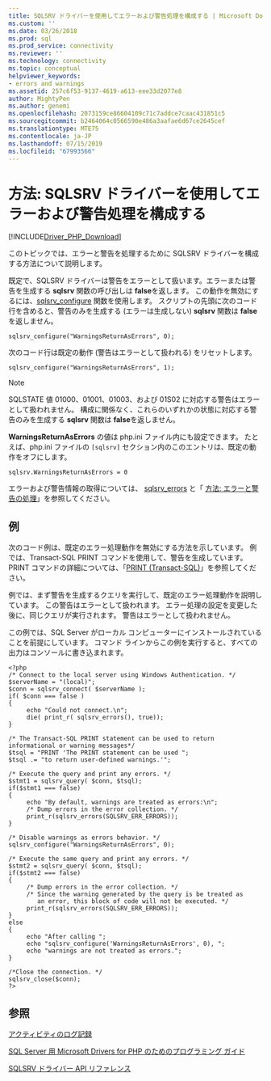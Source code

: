 ```yaml
---
title: SQLSRV ドライバーを使用してエラーおよび警告処理を構成する | Microsoft Docs
ms.custom: ''
ms.date: 03/26/2018
ms.prod: sql
ms.prod_service: connectivity
ms.reviewer: ''
ms.technology: connectivity
ms.topic: conceptual
helpviewer_keywords:
- errors and warnings
ms.assetid: 257c6f53-9137-4619-a613-eee33d2077e8
author: MightyPen
ms.author: genemi
ms.openlocfilehash: 2073159ce86604109c71c7addce7caac431851c5
ms.sourcegitcommit: b2464064c0566590e486a3aafae6d67ce2645cef
ms.translationtype: MTE75
ms.contentlocale: ja-JP
ms.lasthandoff: 07/15/2019
ms.locfileid: "67993566"
---
```

# <a name="how-to-configure-error-and-warning-handling-using-the-sqlsrv-driver"></a>方法: SQLSRV ドライバーを使用してエラーおよび警告処理を構成する
[!INCLUDE[Driver_PHP_Download](../../includes/driver_php_download.md)]

このトピックでは、エラーと警告を処理するために SQLSRV ドライバーを構成する方法について説明します。  
  
既定で、SQLSRV ドライバーは警告をエラーとして扱います。エラーまたは警告を生成する **sqlsrv** 関数の呼び出しは **false**を返します。 この動作を無効にするには、[sqlsrv_configure](../../connect/php/sqlsrv-configure.md) 関数を使用します。 スクリプトの先頭に次のコード行を含めると、警告のみを生成する (エラーは生成しない) **sqlsrv** 関数は **false** を返しません。  
  
`sqlsrv_configure("WarningsReturnAsErrors", 0);`  
  
次のコード行は既定の動作 (警告はエラーとして扱われる) をリセットします。  
  
`sqlsrv_configure("WarningsReturnAsErrors", 1);`  
  
> [!NOTE]  
> SQLSTATE 値 01000、01001、01003、および 01S02 に対応する警告はエラーとして扱われません。 構成に関係なく、これらのいずれかの状態に対応する警告のみを生成する **sqlsrv** 関数は **false**を返しません。  
  
**WarningsReturnAsErrors** の値は php.ini ファイル内にも設定できます。 たとえば、php.ini ファイルの `[sqlsrv]` セクション内のこのエントリは、既定の動作をオフにします。  
  
`sqlsrv.WarningsReturnAsErrors = 0`  
  
エラーおよび警告情報の取得については、 [sqlsrv_errors](../../connect/php/sqlsrv-errors.md) と「 [方法: エラーと警告の処理](../../connect/php/how-to-handle-errors-and-warnings-using-the-sqlsrv-driver.md)」を参照してください。  
  
## <a name="example"></a>例  
次のコード例は、既定のエラー処理動作を無効にする方法を示しています。 例では、Transact-SQL PRINT コマンドを使用して、警告を生成しています。 PRINT コマンドの詳細については、「[PRINT (Transact-SQL)](../../t-sql/language-elements/print-transact-sql.md)」を参照してください。  
  
例では、まず警告を生成するクエリを実行して、既定のエラー処理動作を説明しています。 この警告はエラーとして扱われます。 エラー処理の設定を変更した後に、同じクエリが実行されます。 警告はエラーとして扱われません。  
  
この例では、SQL Server がローカル コンピューターにインストールされていることを前提にしています。 コマンド ラインからこの例を実行すると、すべての出力はコンソールに書き込まれます。  
  
```  
<?php  
/* Connect to the local server using Windows Authentication. */  
$serverName = "(local)";  
$conn = sqlsrv_connect( $serverName );  
if( $conn === false )  
{  
     echo "Could not connect.\n";  
     die( print_r( sqlsrv_errors(), true));  
}  
  
/* The Transact-SQL PRINT statement can be used to return   
informational or warning messages*/  
$tsql = "PRINT 'The PRINT statement can be used ";  
$tsql .= "to return user-defined warnings.'";  
  
/* Execute the query and print any errors. */  
$stmt1 = sqlsrv_query( $conn, $tsql);  
if($stmt1 === false)  
{  
     echo "By default, warnings are treated as errors:\n";  
     /* Dump errors in the error collection. */  
     print_r(sqlsrv_errors(SQLSRV_ERR_ERRORS));  
}  
  
/* Disable warnings as errors behavior. */  
sqlsrv_configure("WarningsReturnAsErrors", 0);  
  
/* Execute the same query and print any errors. */  
$stmt2 = sqlsrv_query( $conn, $tsql);  
if($stmt2 === false)  
{  
     /* Dump errors in the error collection. */  
     /* Since the warning generated by the query is be treated as   
        an error, this block of code will not be executed. */  
     print_r(sqlsrv_errors(SQLSRV_ERR_ERRORS));  
}  
else  
{  
     echo "After calling ";  
     echo "sqlsrv_configure('WarningsReturnAsErrors', 0), ";  
     echo "warnings are not treated as errors.";  
}  
  
/*Close the connection. */  
sqlsrv_close($conn);  
?>  
```  
  
## <a name="see-also"></a>参照  
[アクティビティのログ記録](../../connect/php/logging-activity.md)

[SQL Server 用 Microsoft Drivers for PHP のためのプログラミング ガイド](../../connect/php/programming-guide-for-php-sql-driver.md)

[SQLSRV ドライバー API リファレンス](../../connect/php/sqlsrv-driver-api-reference.md)  
  
